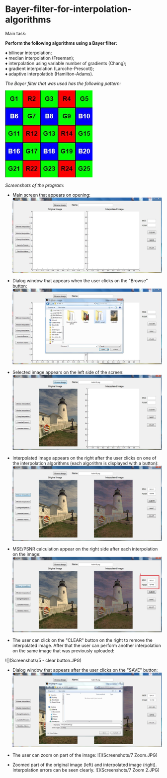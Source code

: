 # Bayer-filter-for-interpolation-algorithms

Main task: 

**Perform the following algorithms using a Bayer filter:<br />**

♦ bilinear interpolation;<br />
♦ median interpolation (Freeman);<br />
♦ interpolation using variable number of gradients (Chang);<br />
♦ gradient interpolation (Laroche-Prescott);<br />
♦ adaptive interpolatiob (Hamilton-Adams).<br />

*The Bayer filter that was used has the following pattern:*

![](Screenshots/GRBG1.JPG)

*Screenshots of the program:*

- Main screen that appears on opening:
![](Screenshots/1.JPG)
- Dialog window that appears when the user clicks on the "Browse" button:
![](Screenshots/2.JPG)
- Selected image appears on the left side of the screen:
![](Screenshots/3.JPG)
- Interpolated image appears on the right after the user clicks on one of the interpolation algorithms (each algorithm is displayed with a button):
![](Screenshots/4.JPG)
- MSE/PSNR calculation appear on the right side after each interpolation on the image:
![](Screenshots/4.1.JPG)
                                                                                 
- The user can click on the "CLEAR" button on the right to remove the interpolated image. After that the user can perform another interpolation on the same image that was previously uploaded:

![](Screenshots/5 - clear button.JPG)

- Dialog window that appears after the user clicks on the "SAVE" button:
![](Screenshots/6.JPG)

- The user can zoom on part of the image:
![](Screenshots/7 Zoom.JPG)

- Zoomed part of the original image (left) and interpolated image (right). Interpolation errors can be seen clearly.
![](Screenshots/7 Zoom 2.JPG)

